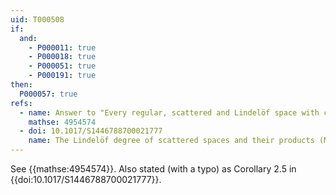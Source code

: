 ```yaml
---
uid: T000508
if:
  and:
    - P000011: true
    - P000018: true
    - P000051: true
    - P000191: true
then:
  P000057: true
refs:
  - name: Answer to "Every regular, scattered and Lindelöf space with countable pseudocharacter has countable cardinality."
    mathse: 4954574
  - doi: 10.1017/S1446788700021777
    name: The Lindelöf degree of scattered spaces and their products (M. Gewand)
---
```


See {{mathse:4954574}}. Also stated (with a typo) as Corollary 2.5 in {{doi:10.1017/S1446788700021777}}.
